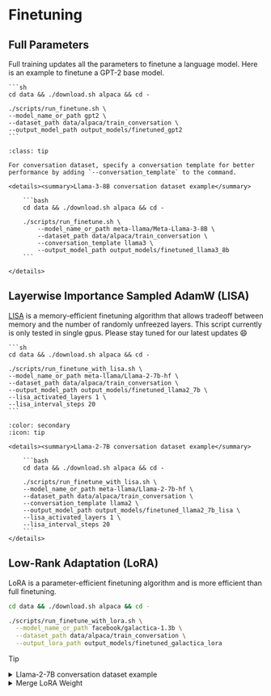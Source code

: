 # Finetuning 

## Full Parameters

Full training updates all the parameters to finetune a language model.
Here is an example to finetune a GPT-2 base model.

    ```sh
    cd data && ./download.sh alpaca && cd -

    ./scripts/run_finetune.sh \
    --model_name_or_path gpt2 \
    --dataset_path data/alpaca/train_conversation \
    --output_model_path output_models/finetuned_gpt2
    ```

```{dropdown} Tip: Conversation Template
:class: tip

For conversation dataset, specify a conversation template for better performance by adding `--conversation_template` to the command.  

<details><summary>Llama-3-8B conversation dataset example</summary>  

    ```bash
    cd data && ./download.sh alpaca && cd -

    ./scripts/run_finetune.sh \
        --model_name_or_path meta-llama/Meta-Llama-3-8B \
        --dataset_path data/alpaca/train_conversation \
        --conversation_template llama3 \
        --output_model_path output_models/finetuned_llama3_8b
    ```

</details>
```


## Layerwise Importance Sampled AdamW (LISA)

[LISA](https://arxiv.org/abs/2403.17919) is a memory-efficient finetuning algorithm that allows tradeoff between memory and the number of randomly unfreezed layers. This script currently is only tested in single gpus. Please stay tuned for our latest updates :smile:

    ```sh
    cd data && ./download.sh alpaca && cd -

    ./scripts/run_finetune_with_lisa.sh \
    --model_name_or_path meta-llama/Llama-2-7b-hf \
    --dataset_path data/alpaca/train_conversation \
    --output_model_path output_models/finetuned_llama2_7b \
    --lisa_activated_layers 1 \
    --lisa_interval_steps 20
    ```

```{dropdown} Tip: Conversation Template
:color: secondary
:icon: tip

<details><summary>Llama-2-7B conversation dataset example</summary>  

    ```bash
    cd data && ./download.sh alpaca && cd -

    ./scripts/run_finetune_with_lisa.sh \
    --model_name_or_path meta-llama/Llama-2-7b-hf \
    --dataset_path data/alpaca/train_conversation \
    --conversation_template llama2 \
    --output_model_path output_models/finetuned_llama2_7b_lisa \
    --lisa_activated_layers 1 \
    --lisa_interval_steps 20
    ```
</details>

```


## Low-Rank Adaptation (LoRA)
LoRA is a parameter-efficient finetuning algorithm and is more efficient than full finetuning.
```sh
cd data && ./download.sh alpaca && cd -

./scripts/run_finetune_with_lora.sh \
  --model_name_or_path facebook/galactica-1.3b \
  --dataset_path data/alpaca/train_conversation \
  --output_lora_path output_models/finetuned_galactica_lora
```

> [!TIP]
> <details><summary>Llama-2-7B conversation dataset example</summary>  
> 
>```bash
>cd data && ./download.sh alpaca && cd -
>
>./scripts/run_finetune_with_lora.sh \
>  --model_name_or_path meta-llama/Llama-2-7b-hf \
>  --dataset_path data/alpaca/train_conversation \
>  --conversation_template llama2 \
>  --output_model_path output_models/finetuned_llama2_7b_lora \
>```
> </details>
>
> <details><summary>Merge LoRA Weight</summary>
>
>Merge LoRA weight and the base model into one using:  
>```sh
>./scripts/run_merge_lora.sh \
>  --model_name_or_path Qwen/Qwen1.5-1.8B \
>  --lora_model_path output_models/lora \
>  --output_model_path output_models/lora_merged \
>```
></details>